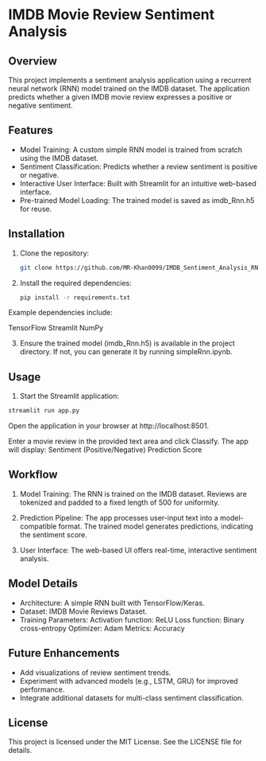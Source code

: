 # IMDB Movie Review Sentiment Analysis


## Overview
This project implements a sentiment analysis application using a recurrent neural network (RNN) model trained on the IMDB dataset. The application predicts whether a given IMDB movie review expresses a positive or negative sentiment.

## Features
- Model Training: A custom simple RNN model is trained from scratch using the IMDB dataset.
- Sentiment Classification: Predicts whether a review sentiment is positive or negative.
- Interactive User Interface: Built with Streamlit for an intuitive web-based interface.
- Pre-trained Model Loading: The trained model is saved as imdb_Rnn.h5 for reuse.

## Installation
1. Clone the repository:
    ```bash
    git clone https://github.com/MR-Khan0099/IMDB_Sentiment_Analysis_RNN.git
    ```
2. Install the required dependencies:
    ```bash
    pip install -r requirements.txt
    ```
Example dependencies include:

TensorFlow
Streamlit
NumPy
    
3. Ensure the trained model (imdb_Rnn.h5) is available in the project directory. If not, you can generate it by running simpleRnn.ipynb.

## Usage
1. Start the Streamlit application:

```bash
streamlit run app.py 
```
Open the application in your browser at http://localhost:8501.

Enter a movie review in the provided text area and click Classify. The app will display:
Sentiment (Positive/Negative)
Prediction Score

## Workflow
1. Model Training:
The RNN is trained on the IMDB dataset.
Reviews are tokenized and padded to a fixed length of 500 for uniformity.

2. Prediction Pipeline:
The app processes user-input text into a model-compatible format.
The trained model generates predictions, indicating the sentiment score.

3. User Interface:
The web-based UI offers real-time, interactive sentiment analysis.

## Model Details
- Architecture: A simple RNN built with TensorFlow/Keras.
- Dataset: IMDB Movie Reviews Dataset.
- Training Parameters:
Activation function: ReLU
Loss function: Binary cross-entropy
Optimizer: Adam
Metrics: Accuracy

## Future Enhancements
- Add visualizations of review sentiment trends.
- Experiment with advanced models (e.g., LSTM, GRU) for improved performance.
- Integrate additional datasets for multi-class sentiment classification.



## License
This project is licensed under the MIT License. See the LICENSE file for details.
